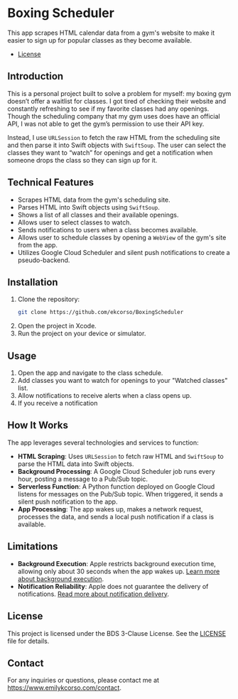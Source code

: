 # Boxing Scheduler

This app scrapes HTML calendar data from a gym's website to make it easier to sign up for popular classes as they become available.

- [License](#license)

## Introduction

This is a personal project built to solve a problem for myself: my boxing gym doesn’t offer a waitlist for classes. I got tired of checking their website and constantly refreshing to see if my favorite classes had any openings. Though the scheduling company that my gym uses does have an official API, I was not able to get the gym’s permission to use their API key.

Instead, I use `URLSession` to fetch the raw HTML from the scheduling site and then parse it into Swift objects with `SwiftSoup`. The user can select the classes they want to “watch” for openings and get a notification when someone drops the class so they can sign up for it.

## Technical Features

- Scrapes HTML data from the gym's scheduling site.
- Parses HTML into Swift objects using `SwiftSoup`.
- Shows a list of all classes and their available openings.
- Allows user to select classes to watch.
- Sends notifications to users when a class becomes available.
- Allows user to schedule classes by opening a `WebView` of the gym's site from the app.
- Utilizes Google Cloud Scheduler and silent push notifications to create a pseudo-backend.

## Installation

1. Clone the repository:
   ```sh
   git clone https://github.com/ekcorso/BoxingScheduler 
   ```
2. Open the project in Xcode.  
3. Run the project on your device or simulator.

## Usage

1. Open the app and navigate to the class schedule.
2. Add classes you want to watch for openings to your "Watched classes" list.
3. Allow notifications to receive alerts when a class opens up.
4. If you receive a notification 

## How It Works

The app leverages several technologies and services to function:

- **HTML Scraping**: Uses `URLSession` to fetch raw HTML and `SwiftSoup` to parse the HTML data into Swift objects.
- **Background Processing**: A Google Cloud Scheduler job runs every hour, posting a message to a Pub/Sub topic.
- **Serverless Function**: A Python function deployed on Google Cloud listens for messages on the Pub/Sub topic. When triggered, it sends a silent push notification to the app.
- **App Processing**: The app wakes up, makes a network request, processes the data, and sends a local push notification if a class is available.

## Limitations

- **Background Execution**: Apple restricts background execution time, allowing only about 30 seconds when the app wakes up. [Learn more about background execution](https://developer.apple.com/documentation/uikit/app_and_environment/scenes/preparing_your_ui_to_run_in_the_background).
- **Notification Reliability**: Apple does not guarantee the delivery of notifications. [Read more about notification delivery](https://developer.apple.com/documentation/usernotifications/).

## License

This project is licensed under the BDS 3-Clause License. See the [LICENSE](./LICENSE.txt) file for details.

## Contact

For any inquiries or questions, please contact me at https://www.emilykcorso.com/contact.
